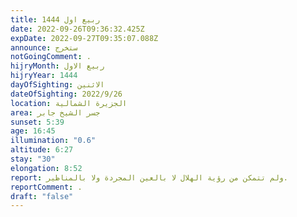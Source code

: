 ```yaml
---
title: ربيع اول 1444
date: 2022-09-26T09:36:32.425Z
expDate: 2022-09-27T09:35:07.088Z
announce: ستخرج
notGoingComment: .
hijryMonth: ربيع الاول
hijryYear: 1444
dayOfSighting: الاثنين
dateOfSighting: 2022/9/26
location: الجزيرة الشمالية
area: جسر الشيخ جابر
sunset: 5:39
age: 16:45
illumination: "0.6"
altitude: 6:27
stay: "30"
elongation: 8:52
report: ولم تتمكن من رؤية الهلال لا بالعين المجردة ولا بالمناظير.
reportComment: .
draft: "false"
---
```

